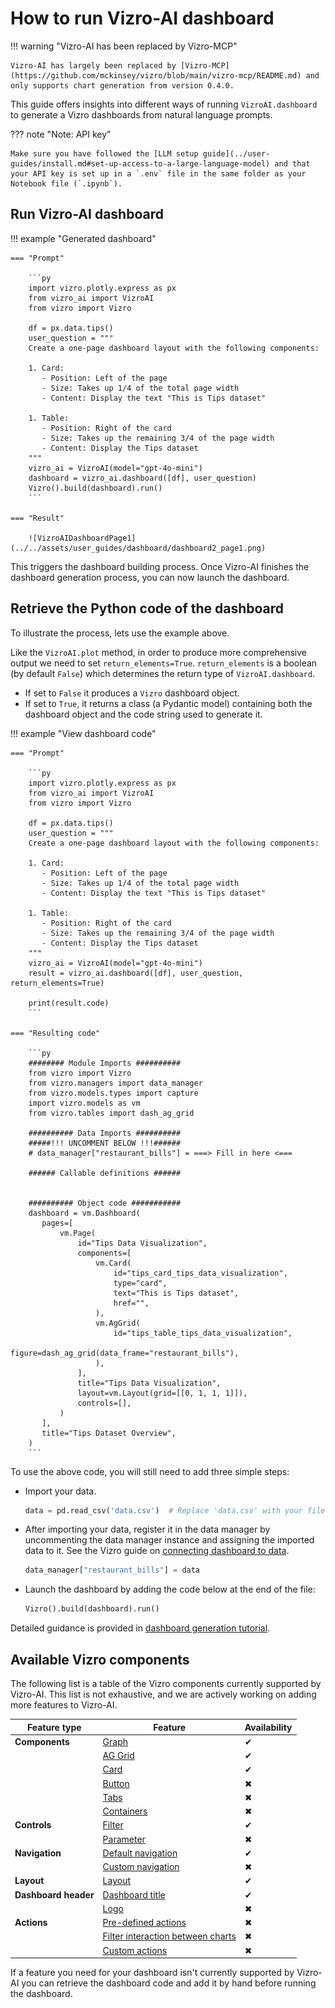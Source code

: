 # How to run Vizro-AI dashboard

!!! warning "Vizro-AI has been replaced by Vizro-MCP"

    Vizro-AI has largely been replaced by [Vizro-MCP](https://github.com/mckinsey/vizro/blob/main/vizro-mcp/README.md) and only supports chart generation from version 0.4.0.

This guide offers insights into different ways of running `VizroAI.dashboard` to generate a Vizro dashboards from natural language prompts.

??? note "Note: API key"

    Make sure you have followed the [LLM setup guide](../user-guides/install.md#set-up-access-to-a-large-language-model) and that your API key is set up in a `.env` file in the same folder as your Notebook file (`.ipynb`).

## Run Vizro-AI dashboard

!!! example "Generated dashboard"

    === "Prompt"

        ```py
        import vizro.plotly.express as px
        from vizro_ai import VizroAI
        from vizro import Vizro

        df = px.data.tips()
        user_question = """
        Create a one-page dashboard layout with the following components:

        1. Card:
           - Position: Left of the page
           - Size: Takes up 1/4 of the total page width
           - Content: Display the text "This is Tips dataset"

        1. Table:
           - Position: Right of the card
           - Size: Takes up the remaining 3/4 of the page width
           - Content: Display the Tips dataset
        """
        vizro_ai = VizroAI(model="gpt-4o-mini")
        dashboard = vizro_ai.dashboard([df], user_question)
        Vizro().build(dashboard).run()
        ```

    === "Result"

        ![VizroAIDashboardPage1](../../assets/user_guides/dashboard/dashboard2_page1.png)

This triggers the dashboard building process. Once Vizro-AI finishes the dashboard generation process, you can now launch the dashboard.

## Retrieve the Python code of the dashboard

To illustrate the process, lets use the example above.

<!-- vale off -->

Like the `VizroAI.plot` method, in order to produce more comprehensive output we need to set `return_elements=True`. `return_elements` is a boolean (by default `False`) which determines the return type of `VizroAI.dashboard`.

- If set to `False` it produces a `Vizro` dashboard object.
- If set to `True`, it returns a class (a Pydantic model) containing both the dashboard object and the code string used to generate it.

!!! example "View dashboard code"

    === "Prompt"

        ```py
        import vizro.plotly.express as px
        from vizro_ai import VizroAI
        from vizro import Vizro

        df = px.data.tips()
        user_question = """
        Create a one-page dashboard layout with the following components:

        1. Card:
           - Position: Left of the page
           - Size: Takes up 1/4 of the total page width
           - Content: Display the text "This is Tips dataset"

        1. Table:
           - Position: Right of the card
           - Size: Takes up the remaining 3/4 of the page width
           - Content: Display the Tips dataset
        """
        vizro_ai = VizroAI(model="gpt-4o-mini")
        result = vizro_ai.dashboard([df], user_question, return_elements=True)

        print(result.code)
        ```

    === "Resulting code"

        ```py
        ######## Module Imports ##########
        from vizro import Vizro
        from vizro.managers import data_manager
        from vizro.models.types import capture
        import vizro.models as vm
        from vizro.tables import dash_ag_grid

        ########## Data Imports ##########
        #####!!! UNCOMMENT BELOW !!!######
        # data_manager["restaurant_bills"] = ===> Fill in here <===

        ###### Callable definitions ######


        ########## Object code ###########
        dashboard = vm.Dashboard(
           pages=[
               vm.Page(
                   id="Tips Data Visualization",
                   components=[
                       vm.Card(
                           id="tips_card_tips_data_visualization",
                           type="card",
                           text="This is Tips dataset",
                           href="",
                       ),
                       vm.AgGrid(
                           id="tips_table_tips_data_visualization",
                           figure=dash_ag_grid(data_frame="restaurant_bills"),
                       ),
                   ],
                   title="Tips Data Visualization",
                   layout=vm.Layout(grid=[[0, 1, 1, 1]]),
                   controls=[],
               )
           ],
           title="Tips Dataset Overview",
        )
        ```

To use the above code, you will still need to add three simple steps:

- Import your data.

    ```py
    data = pd.read_csv('data.csv')  # Replace 'data.csv' with your filename or path to your data
    ```

- After importing your data, register it in the data manager by uncommenting the data manager instance and assigning the imported data to it. See the Vizro guide on [connecting dashboard to data](https://vizro.readthedocs.io/en/stable/pages/user-guides/data/#reference-by-name/).

    ```py
    data_manager["restaurant_bills"] = data
    ```

- Launch the dashboard by adding the code below at the end of the file:

    ```py
    Vizro().build(dashboard).run()
    ```

Detailed guidance is provided in [dashboard generation tutorial](https://vizro.readthedocs.io/projects/vizro-ai/en/latest/pages/tutorials/quickstart/).

## Available Vizro components

The following list is a table of the Vizro components currently supported by Vizro-AI. This list is not exhaustive, and we are actively working on adding more features to Vizro-AI.

| Feature type         | Feature                                                                                                                 | Availability |
| -------------------- | ----------------------------------------------------------------------------------------------------------------------- | ------------ |
| **Components**       | [Graph](https://vizro.readthedocs.io/en/stable/pages/user-guides/graph/)                                                | ✔            |
|                      | [AG Grid](https://vizro.readthedocs.io/en/stable/pages/user-guides/table/#ag-grid)                                      | ✔            |
|                      | [Card](https://vizro.readthedocs.io/en/stable/pages/user-guides/card-button/)                                           | ✔            |
|                      | [Button](https://vizro.readthedocs.io/en/stable/pages/user-guides/card-button/)                                         | ✖            |
|                      | [Tabs](https://vizro.readthedocs.io/en/stable/pages/user-guides/tabs/)                                                  | ✖            |
|                      | [Containers](https://vizro.readthedocs.io/en/stable/pages/user-guides/container/)                                       | ✖            |
| **Controls**         | [Filter](https://vizro.readthedocs.io/en/stable/pages/user-guides/filters/)                                             | ✔            |
|                      | [Parameter](https://vizro.readthedocs.io/en/stable/pages/user-guides/parameters/)                                       | ✖            |
| **Navigation**       | [Default navigation](https://vizro.readthedocs.io/en/stable/pages/user-guides/navigation/#use-the-default-navigation)   | ✔            |
|                      | [Custom navigation](https://vizro.readthedocs.io/en/stable/pages/user-guides/navigation/#customize-the-navigation-bar)  | ✖            |
| **Layout**           | [Layout](https://vizro.readthedocs.io/en/stable/pages/user-guides/layouts/)                                             | ✔            |
| **Dashboard header** | [Dashboard title](https://vizro.readthedocs.io/en/stable/pages/user-guides/dashboard/)                                  | ✔            |
|                      | [Logo](https://vizro.readthedocs.io/en/stable/pages/user-guides/dashboard/)                                             | ✖            |
| **Actions**          | [Pre-defined actions](https://vizro.readthedocs.io/en/stable/pages/user-guides/actions/#pre-defined-actions/)           | ✖            |
|                      | [Filter interaction between charts](https://vizro.readthedocs.io/en/stable/pages/user-guides/actions/#cross-filtering/) | ✖            |
|                      | [Custom actions](https://vizro.readthedocs.io/en/stable/pages/user-guides/actions/#custom-actions/)                     | ✖            |

If a feature you need for your dashboard isn't currently supported by Vizro-AI you can retrieve the dashboard code and add it by hand before running the dashboard.
